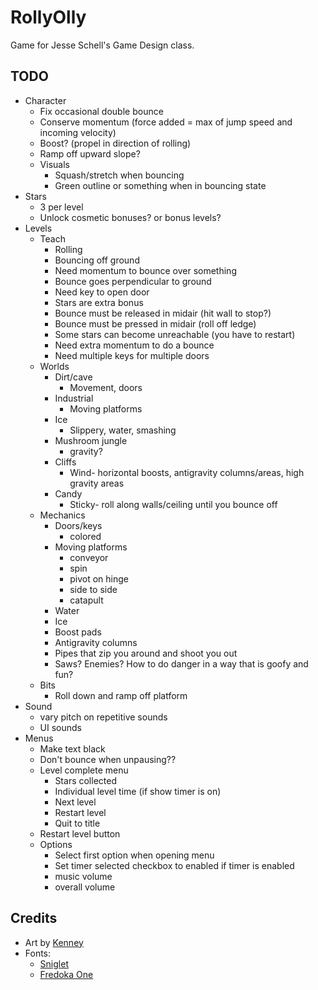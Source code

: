 # RollyOlly

Game for Jesse Schell's Game Design class.

## TODO
- Character
	- Fix occasional double bounce
	- Conserve momentum (force added = max of jump speed and incoming velocity)
	- Boost? (propel in direction of rolling)
	- Ramp off upward slope?
	- Visuals
		- Squash/stretch when bouncing
		- Green outline or something when in bouncing state
- Stars
	- 3 per level
	- Unlock cosmetic bonuses? or bonus levels?
- Levels
	- Teach
		- Rolling
		- Bouncing off ground
		- Need momentum to bounce over something
		- Bounce goes perpendicular to ground
		- Need key to open door
		- Stars are extra bonus
		- Bounce must be released in midair (hit wall to stop?)
		- Bounce must be pressed in midair (roll off ledge)
		- Some stars can become unreachable (you have to restart)
		- Need extra momentum to do a bounce
		- Need multiple keys for multiple doors
	- Worlds
		- Dirt/cave
			- Movement, doors
		- Industrial
			- Moving platforms
		- Ice
			- Slippery, water, smashing
		- Mushroom jungle
			- gravity?
		- Cliffs
			- Wind- horizontal boosts, antigravity columns/areas, high gravity areas
		- Candy
			- Sticky- roll along walls/ceiling until you bounce off
	- Mechanics
		- Doors/keys
			- colored
		- Moving platforms
			- conveyor
			- spin
			- pivot on hinge
			- side to side
			- catapult
		- Water
		- Ice
		- Boost pads
		- Antigravity columns
		- Pipes that zip you around and shoot you out
		- Saws? Enemies? How to do danger in a way that is goofy and fun?
	- Bits
		- Roll down and ramp off platform
- Sound
	- vary pitch on repetitive sounds
	- UI sounds
- Menus
	- Make text black
	- Don't bounce when unpausing??
	- Level complete menu
		- Stars collected
		- Individual level time (if show timer is on)
		- Next level
		- Restart level
		- Quit to title
	- Restart level button
	- Options
		- Select first option when opening menu
		- Set timer selected checkbox to enabled if timer is enabled
		- music volume
		- overall volume

## Credits
- Art by [Kenney](https://www.kenney.nl/)
- Fonts:
	- [Sniglet](https://www.fontsquirrel.com/fonts/sniglet)
	- [Fredoka One](https://fonts.google.com/specimen/Fredoka+One)
